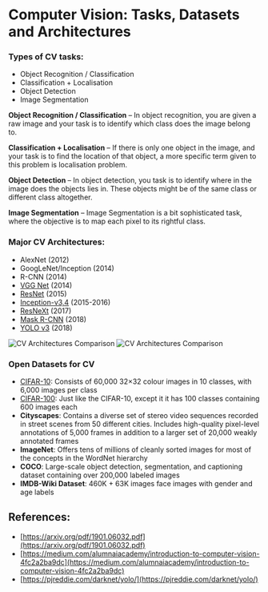 # Computer Vision: Tasks, Datasets and Architectures 

### Types of CV tasks:
 - Object Recognition / Classification
 - Classification + Localisation
 - Object Detection
 - Image Segmentation
 
**Object Recognition / Classification** – In object recognition, you are given a raw image and your task is to identify which class does the image belong to.

**Classification + Localisation** – If there is only one object in the image, and your task is to find the location of that object, a more specific term given to this problem is localisation problem.

**Object Detection** – In object detection, you task is to identify where in the image does the objects lies in. These objects might be of the same class or different class altogether.

**Image Segmentation** – Image Segmentation is a bit sophisticated task, where the objective is to map each pixel to its rightful class.

### Major CV Architectures:
- AlexNet (2012)
- GoogLeNet/Inception (2014)
- R-CNN (2014)
- [VGG Net](https://arxiv.org/pdf/1409.1556.pdf) (2014)
- [ResNet](https://arxiv.org/pdf/1512.03385.pdf) (2015)
- [Inception-v3,4](https://arxiv.org/pdf/1602.07261.pdf) (2015-2016)
- [ResNeXt](https://arxiv.org/pdf/1611.05431.pdf) (2017)
- [Mask R-CNN](https://arxiv.org/pdf/1703.06870.pdf) (2018)
- [YOLO v3](https://pjreddie.com/media/files/papers/YOLOv3.pdf)  (2018)

![CV Architectures Comparison](https://i.imgur.com/9yQwrmb.png "CV Architectures Comparison")
![CV Architectures Comparison](https://i.imgur.com/wlFccpY.png "CV Architectures Comparison")

### Open Datasets for CV
- [CIFAR-10](https://www.cs.toronto.edu/~kriz/cifar.html): Consists of 60,000 32×32 colour images in 10 classes, with 6,000 images per class
- [CIFAR-100](https://www.cs.toronto.edu/~kriz/cifar.html): Just like the CIFAR-10, except it it has 100 classes containing 600 images each
- **Cityscapes**: Contains a diverse set of stereo video sequences recorded in street scenes from 50 different cities. Includes high-quality pixel-level annotations of 5,000 frames in addition to a larger set of 20,000 weakly annotated frames
- **ImageNet**: Offers tens of millions of cleanly sorted images for most of the concepts in the WordNet hierarchy
- **COCO**: Large-scale object detection, segmentation, and captioning dataset containing over 200,000 labeled images
- **IMDB-Wiki Dataset**: 460K + 63K images face images with gender and age labels

## References:
 - [https://arxiv.org/pdf/1901.06032.pdf](https://arxiv.org/pdf/1901.06032.pdf)
 - [https://medium.com/alumnaiacademy/introduction-to-computer-vision-4fc2a2ba9dc](https://medium.com/alumnaiacademy/introduction-to-computer-vision-4fc2a2ba9dc)
 - [https://pjreddie.com/darknet/yolo/](https://pjreddie.com/darknet/yolo/)